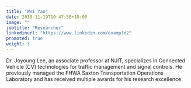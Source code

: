 ```yaml
---
title: "Wei Yao"
date: 2018-11-19T10:47:58+10:00
image: ""
jobtitle: "Researcher"
linkedinurl: "https://www.linkedin.com/example2"
promoted: true
weight: 3
---
```


Dr. Joyoung Lee, an associate professor at NJIT, specializes in Connected Vehicle (CV) technologies for traffic management and signal controls. He previously managed the FHWA Saxton Transportation Operations Laboratory and has received multiple awards for his research excellence.

